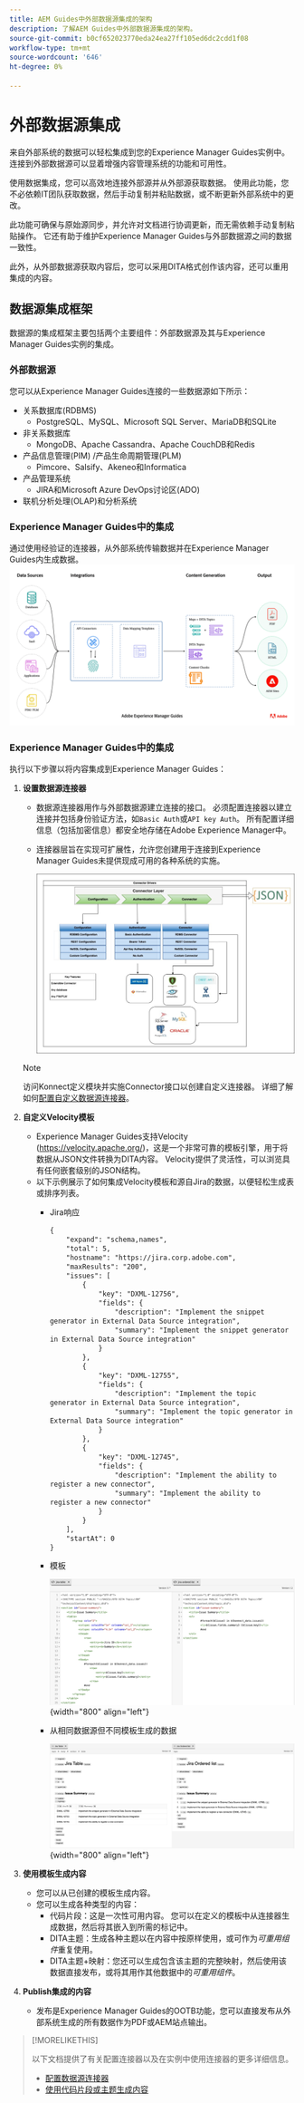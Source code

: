 ```yaml
---
title: AEM Guides中外部数据源集成的架构
description: 了解AEM Guides中外部数据源集成的架构。
source-git-commit: b0cf652023770eda24ea27ff105ed6dc2cdd1f08
workflow-type: tm+mt
source-wordcount: '646'
ht-degree: 0%

---
```


# 外部数据源集成

来自外部系统的数据可以轻松集成到您的Experience Manager Guides实例中。 连接到外部数据源可以显着增强内容管理系统的功能和可用性。


使用数据集成，您可以高效地连接外部源并从外部源获取数据。 使用此功能，您不必依赖IT团队获取数据，然后手动复制并粘贴数据，或不断更新外部系统中的更改。

此功能可确保与原始源同步，并允许对文档进行协调更新，而无需依赖手动复制粘贴操作。 它还有助于维护Experience Manager Guides与外部数据源之间的数据一致性。

此外，从外部数据源获取内容后，您可以采用DITA格式创作该内容，还可以重用集成的内容。


## 数据源集成框架

数据源的集成框架主要包括两个主要组件：外部数据源及其与Experience Manager Guides实例的集成。

### 外部数据源

您可以从Experience Manager Guides连接的一些数据源如下所示：

- 关系数据库(RDBMS)
   - PostgreSQL、MySQL、Microsoft SQL Server、MariaDB和SQLite
- 非关系数据库
   - MongoDB、Apache Cassandra、Apache CouchDB和Redis
- 产品信息管理(PIM) /产品生命周期管理(PLM)
   - Pimcore、Salsify、Akeneo和Informatica
- 产品管理系统
   - JIRA和Microsoft Azure DevOps讨论区(ADO)
- 联机分析处理(OLAP)和分析系统

### Experience Manager Guides中的集成



通过使用经验证的连接器，从外部系统传输数据并在Experience Manager Guides内生成数据。
![架构](assets/konnect-architecture.png)


### Experience Manager Guides中的集成

执行以下步骤以将内容集成到Experience Manager Guides：

1. **设置数据源连接器**
   - 数据源连接器用作与外部数据源建立连接的接口。 必须配置连接器以建立连接并包括身份验证方法，如`Basic Auth`或`API key Auth`。 所有配置详细信息（包括加密信息）都安全地存储在Adobe Experience Manager中。
   - 连接器层旨在实现可扩展性，允许您创建用于连接到Experience Manager Guides未提供现成可用的各种系统的实施。

     ![连接器层](assets/data-source-connector-layer.jpg)
   >[!NOTE]
   >
   > 访问Konnect定义模块并实施Connector接口以创建自定义连接器。 详细了解如何[配置自定义数据源连接器](./conf-custom-data-source-connector.md)。

1. **自定义Velocity模板**

   - Experience Manager Guides支持Velocity (https://velocity.apache.org/)，这是一个非常可靠的模板引擎，用于将数据从JSON文件转换为DITA内容。 Velocity提供了灵活性，可以浏览具有任何嵌套级别的JSON结构。
   - 以下示例展示了如何集成Velocity模板和源自Jira的数据，以便轻松生成表或排序列表。
      - Jira响应

        ```
        {
            "expand": "schema,names",
            "total": 5,
            "hostname": "https://jira.corp.adobe.com",
            "maxResults": "200",
            "issues": [
                {
                    "key": "DXML-12756",
                    "fields": {
                        "description": "Implement the snippet generator in External Data Source integration",
                        "summary": "Implement the snippet generator in External Data Source integration"
                    }
                },
                {
                    "key": "DXML-12755",
                    "fields": {
                        "description": "Implement the topic generator in External Data Source integration",
                        "summary": "Implement the topic generator in External Data Source integration"
                    }
                },
                {
                    "key": "DXML-12745",
                    "fields": {
                        "description": "Implement the ability to register a new connector",
                        "summary": "Implement the ability to register a new connector"
                    }
                }
            ],
            "startAt": 0
        }
        ```

      - 模板

        ![模板引擎](assets/data-source-TemplatingEngine.png){width="800" align="left"}
      - 从相同数据源但不同模板生成的数据

        ![已生成数据](assets/data-source-templates-topics.png){width="800" align="left"}

1. **使用模板生成内容**
   - 您可以从已创建的模板生成内容。
   - 您可以生成各种类型的内容：
      - 代码片段：这是一次性可用内容。 您可以在定义的模板中从连接器生成数据，然后将其嵌入到所需的标记中。
      - DITA主题：生成各种主题以在内容中按原样使用，或可作为&#x200B;*可重用组件*&#x200B;重复使用。
      - DITA主题+映射：您还可以生成包含该主题的完整映射，然后使用该数据直接发布，或将其用作其他数据中的&#x200B;*可重用组件*。


1. **Publish集成的内容**
   - 发布是Experience Manager Guides的OOTB功能，您可以直接发布从外部系统生成的所有数据作为PDF或AEM站点输出。

>[!MORELIKETHIS]
>
> 以下文档提供了有关配置连接器以及在实例中使用连接器的更多详细信息。
> - [配置数据源连接器](../../../install-guide/conf-data-source-connector-tools.md)
> - [使用代码片段或主题生成内容](../../../user-guide/web-editor-content-snippet.md)